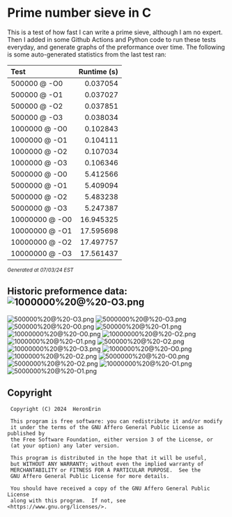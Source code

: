 # Prime number sieve in C

This is a test of how fast I can write a prime sieve, although I am no expert. Then I added in some Github Actions and Python code to run these tests everyday, and generate graphs of the preformance over time.
The following is some auto-generated statistics from the last test ran:

| Test          | Runtime (s)   |
| :---          |          ---: |
|500000 @ -O0|0.037054|
|500000 @ -O1|0.037027|
|500000 @ -O2|0.037851|
|500000 @ -O3|0.038034|
|1000000 @ -O0|0.102843|
|1000000 @ -O1|0.104111|
|1000000 @ -O2|0.107034|
|1000000 @ -O3|0.106346|
|5000000 @ -O0|5.412566|
|5000000 @ -O1|5.409094|
|5000000 @ -O2|5.483238|
|5000000 @ -O3|5.247387|
|10000000 @ -O0|16.945325|
|10000000 @ -O1|17.595698|
|10000000 @ -O2|17.497757|
|10000000 @ -O3|17.561437|

<sup><i>Generated at 07/03/24 EST</i></sup>
## Historic preformence data:![1000000%20@%20-O3.png](imgs/1000000%20@%20-O3.png)
![500000%20@%20-O3.png](imgs/500000%20@%20-O3.png)
![5000000%20@%20-O3.png](imgs/5000000%20@%20-O3.png)
![500000%20@%20-O0.png](imgs/500000%20@%20-O0.png)
![500000%20@%20-O1.png](imgs/500000%20@%20-O1.png)
![10000000%20@%20-O0.png](imgs/10000000%20@%20-O0.png)
![10000000%20@%20-O2.png](imgs/10000000%20@%20-O2.png)
![1000000%20@%20-O1.png](imgs/1000000%20@%20-O1.png)
![500000%20@%20-O2.png](imgs/500000%20@%20-O2.png)
![10000000%20@%20-O3.png](imgs/10000000%20@%20-O3.png)
![1000000%20@%20-O0.png](imgs/1000000%20@%20-O0.png)
![1000000%20@%20-O2.png](imgs/1000000%20@%20-O2.png)
![5000000%20@%20-O0.png](imgs/5000000%20@%20-O0.png)
![5000000%20@%20-O2.png](imgs/5000000%20@%20-O2.png)
![10000000%20@%20-O1.png](imgs/10000000%20@%20-O1.png)
![5000000%20@%20-O1.png](imgs/5000000%20@%20-O1.png)


## Copyright
```
 Copyright (C) 2024  HeronErin

 This program is free software: you can redistribute it and/or modify
 it under the terms of the GNU Affero General Public License as published by
 the Free Software Foundation, either version 3 of the License, or
 (at your option) any later version.

 This program is distributed in the hope that it will be useful,
 but WITHOUT ANY WARRANTY; without even the implied warranty of
 MERCHANTABILITY or FITNESS FOR A PARTICULAR PURPOSE.  See the
 GNU Affero General Public License for more details.

 You should have received a copy of the GNU Affero General Public License
 along with this program.  If not, see <https://www.gnu.org/licenses/>.
```